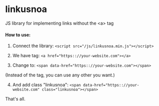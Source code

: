 # linkusnoa
JS library for implementing links without the &lt;a> tag

#### How to use:
1. Connect the library: ```<script src="/js/linkusnoa.min.js"></script>```

2. We have tag: ```<a href="https:://your-website.com"></a>```

3. Change to: ```<span data-href="https:://your-website.com"></span>```

(Instead of the <a> tag, you can use any other you want.)
  
4. And add class "linkusnoa": ```<span data-href="https:://your-website.com" class="linkusnoa"></span>```

That's all.
